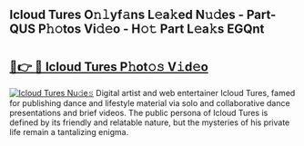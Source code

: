 ## Icloud Tures O𝚗𝚕yf𝚊ns L𝚎a𝚔ed N𝚞𝚍es - Part-QUS P𝚑𝚘tos Vi𝚍𝚎o - H𝚘𝚝 Part L𝚎a𝚔s EGQnt

# <h2><a href="http://kf7b44.oniu.top/?m=Icloud+Tures">🔗👉 🔴 Icloud Tures P𝚑ot𝚘𝚜 V𝚒d𝚎o</a></h2>

[![Icloud Tures Nu𝚍e𝚜](https://i.imgur.com/0qMVB7G.gif)](http://kf7b44.oniu.top/?m=Icloud+Tures)
Digital artist and web entertainer Icloud Tures, famed for publishing dance and lifestyle material via solo and collaborative dance presentations and brief videos. The public persona of Icloud Tures is defined by its friendly and relatable nature, but the mysteries of his private life remain a tantalizing enigma.  
